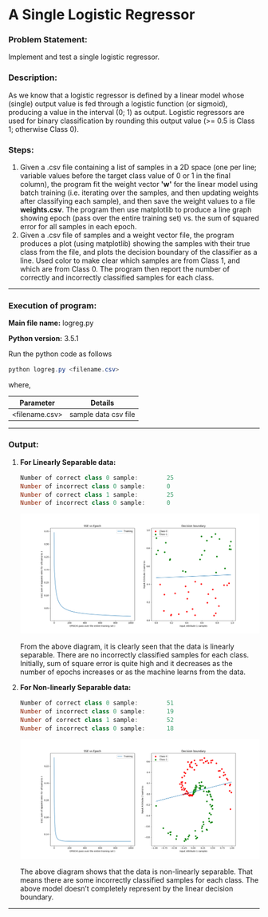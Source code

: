 # A Single Logistic Regressor

### Problem Statement:

Implement and test a single logistic regressor.

### Description:

As we know that a logistic regressor is defined by a linear model whose (single) output value is fed through a logistic function (or sigmoid), producing a value in the interval (0; 1) as output. Logistic regressors are used for binary classification by rounding this output value (>= 0.5 is Class 1; otherwise Class 0).

### Steps:

1. Given a .csv file containing a list of samples in a 2D space (one per line; variable values before the target class value of 0 or 1 in the final column), the program fit the weight vector **'w'** for the linear model using batch training (i.e. iterating over the samples, and then updating weights after classifying each sample), and then save the weight values to a file **weights.csv**. The program then use matplotlib to produce a line graph showing epoch (pass over the entire training set) vs. the sum of squared error for all samples in each epoch.
2. Given a .csv file of samples and a weight vector file, the program produces a plot (using matplotlib) showing the samples with their true class from the file, and plots the decision boundary of the classifier as a line. Used color to make clear which samples are from Class 1, and which are from Class 0. The program then report the number of correctly and incorrectly classified samples for each class.

------

### Execution of program:

**Main file name:** logreg.py

**Python version:** 3.5.1

Run the python code as follows

```powershell
python logreg.py <filename.csv>
```

where,

| Parameter        | Details              |
| ---------------- | -------------------- |
| \<filename.csv\> | sample data csv file |

------

### Output:

1. **For Linearly Separable data:**

   ```powershell
   Number of correct class 0 sample:        25
   Number of incorrect class 0 sample:      0
   Number of correct class 1 sample:        25
   Number of incorrect class 0 sample:      0
   ```

   ![Linearly Separable data](https://github.com/karan6181/LogisticRegressor/blob/master/Outputs/Images/LinearlySeparable.png)

   From the above diagram, it is clearly seen that the data is linearly separable. There are no incorrectly classified samples for each class. Initially, sum of square error is quite high and it decreases as the number of epochs increases or as the machine learns from the data.

2. **For Non-linearly Separable data:**

   ```powershell
   Number of correct class 0 sample:        51
   Number of incorrect class 0 sample:      19
   Number of correct class 1 sample:        52
   Number of incorrect class 0 sample:      18
   ```

   ![Non-linearly Separable data](https://github.com/karan6181/LogisticRegressor/blob/master/Outputs/Images/nonLinearlySeparable.png)

   The above diagram shows that the data is non-linearly separable. That means there are some incorrectly classified samples for each class. The above model doesn’t completely represent by the linear decision boundary.

------

